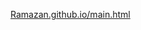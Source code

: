 <a href="https://rake201103.github.io/Ramazan.github.io/main.html" target="_blank">Ramazan.github.io/main.html</a>
